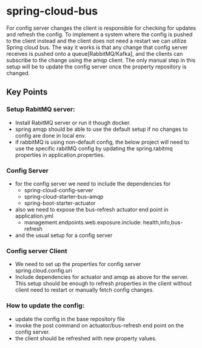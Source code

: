 # spring-cloud-bus

For config server changes the client is responsible for checking for updates and refresh the config.
To implement a system where the config is pushed to the client instead and the client does not need a restart we can utilize Spring cloud bus.  The way it works is that any change that config server receives is pushed onto a queue[RabbitMQ/Kafka], and the clients can subscribe to the change using the amqp client. 
The only manual step in this setup will be to update the config server once the property repository is changed.

## Key Points
### Setup RabitMQ server:
* Install RabitMQ server or run it though docker.
* spring amqp should be able to use the default setup if no changes to config are done in local env.
* if rabbitMQ is using non-default config, the below project will need to use the specific rabitMQ config by updating the spring.rabitmq properties in application.properties.
### Config Server
* for the config server we need to include the dependencies for 
    * spring-cloud-config-server
    * spring-cloud-starter-bus-amqp
    * spring-boot-starter-actuator
* also we need to expose the bus-refresh actuator end point in application.yml
    * management.endpoints.web.exposure.include: health,info,bus-refresh
* and the usual setup for a config server 
### Config server Client
* We need to set up the properties for config server spring.cloud.config.uri
* Include dependencies for actuator and amqp as above for the server.
This setup should be enough to refresh properties in the client without client need to restart or manually fetch config changes.
### How to update the config:
* update the config in the base repository file 
* invoke the post command on actuator/bus-refresh end point on the config server. 
* the client should be refreshed with new property values. 

  

